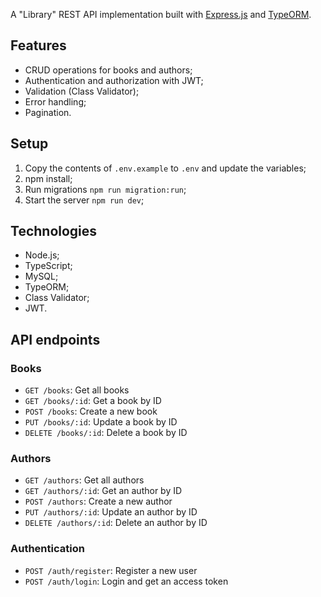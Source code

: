 A "Library" REST API implementation built with [Express.js](http://expressjs.com) and [TypeORM](https://typeorm.io/).

## Features

- CRUD operations for books and authors;
- Authentication and authorization with JWT;
- Validation (Class Validator);
- Error handling;
- Pagination.

## Setup

1. Copy the contents of `.env.example` to `.env` and update the variables;
2. npm install;
3. Run migrations `npm run migration:run`;
4. Start the server `npm run dev`;

## Technologies

- Node.js;
- TypeScript;
- MySQL;
- TypeORM;
- Class Validator;
- JWT.

## API endpoints

### Books

- `GET /books`: Get all books
- `GET /books/:id`: Get a book by ID
- `POST /books`: Create a new book
- `PUT /books/:id`: Update a book by ID
- `DELETE /books/:id`: Delete a book by ID

### Authors

- `GET /authors`: Get all authors
- `GET /authors/:id`: Get an author by ID
- `POST /authors`: Create a new author
- `PUT /authors/:id`: Update an author by ID
- `DELETE /authors/:id`: Delete an author by ID

### Authentication

- `POST /auth/register`: Register a new user
- `POST /auth/login`: Login and get an access token
